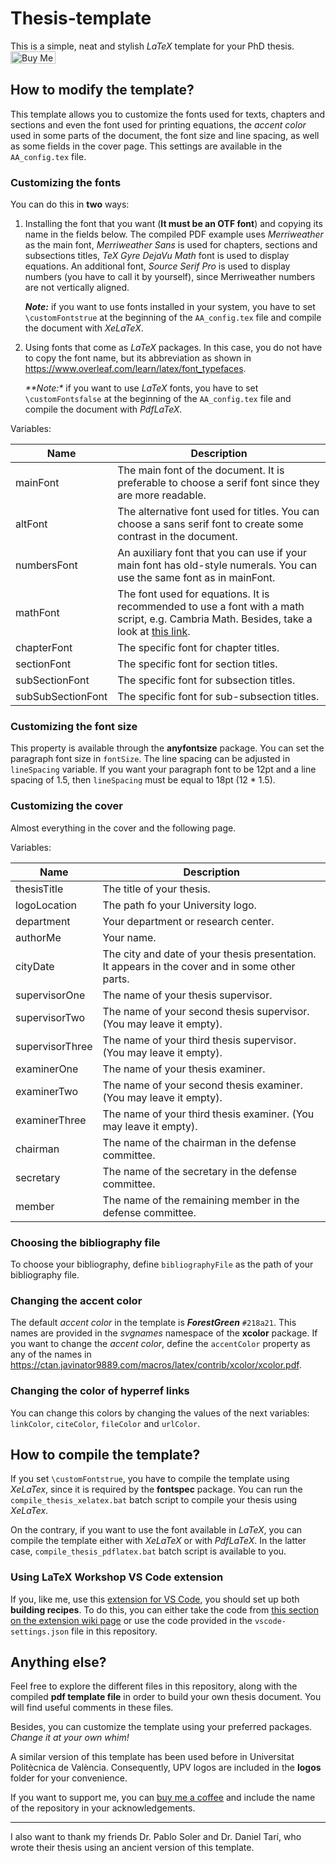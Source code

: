 # Thesis-template 

This is a simple, neat and stylish _LaTeX_ template for your PhD thesis. <a href="https://www.buymeacoffee.com/victoraunon" target="_blank"><img  height="40px" src="https://cdn.buymeacoffee.com/buttons/v2/default-blue.png" alt="Buy Me A Coffee" style="height: 20px !important;width: 72px !important;" ></a>

## How to modify the template?

This template allows you to customize the fonts used for texts, chapters and sections and even the font used for printing equations, the _accent color_ used in some parts of the document, the font size and line spacing, as well as some fields in the cover page. This settings are available in the `AA_config.tex` file.

### Customizing the fonts
You can do this in **two** ways:

1. Installing the font that you want (**It must be an OTF font**) and copying its name in the fields below. The compiled PDF example uses _Merriweather_ as the main font, _Merriweather Sans_ is used for chapters, sections and subsections titles, _TeX Gyre DejaVu Math_  font is used to display equations. An additional font, _Source Serif Pro_ is used to display numbers (you have to call it by yourself), since Merriweather numbers are not vertically aligned.

    _**Note:**_ if you want to use fonts installed in your system, you have to set `\customFontstrue` at the beginning of the `AA_config.tex` file and compile the document with _XeLaTeX_.

2. Using fonts that come as _LaTeX_ packages. In this case, you do not have to copy the font name, but its abbreviation as shown in https://www.overleaf.com/learn/latex/font_typefaces.

    _**Note:*_ if you want to use _LaTeX_ fonts, you have to set `\customFontsfalse` at the beginning of the `AA_config.tex` file and compile the document with _PdfLaTeX_.

Variables:

Name | Description
---- | -----------
mainFont | The main font of the document. It is preferable to choose a serif font since they are more readable.
altFont | The alternative font used for titles. You can choose a sans serif font to create some contrast in the document.
numbersFont | An auxiliary font that you can use if your main font has old-style numerals. You can use the same font as in mainFont.
mathFont | The font used for equations. It is recommended to use a font with a math script, e.g. Cambria Math. Besides, take a look at [this link](https://tex.stackexchange.com/questions/425098/which-opentype-math-fonts-are-available).
chapterFont | The specific font for chapter titles.
sectionFont | The specific font for section titles.
subSectionFont | The specific font for subsection titles.
subSubSectionFont | The specific font for sub-subsection titles.

### Customizing the font size

This property is available through the **anyfontsize** package. You can set the paragraph font size in `fontSize`. The line spacing can be adjusted in `lineSpacing` variable. If you want your paragraph font to be 12pt and a line spacing of 1.5, then `lineSpacing` must be equal to 18pt (12 * 1.5).

### Customizing the cover

Almost everything in the cover and the following page.

Variables:

Name | Description
---- | -----------
thesisTitle | The title of your thesis.
logoLocation | The path fo your University logo.
department | Your department or research center.
authorMe | Your name.
cityDate | The city and date of your thesis presentation. It appears in the cover and in some other parts.
supervisorOne | The name of your thesis supervisor.
supervisorTwo | The name of your second thesis supervisor. (You may leave it empty).
supervisorThree | The name of your third thesis supervisor. (You may leave it empty).
examinerOne | The name of your thesis examiner.
examinerTwo | The name of your second thesis examiner. (You may leave it empty).
examinerThree | The name of your third thesis examiner. (You may leave it empty).
chairman | The name of the chairman in the defense committee.
secretary | The name of the secretary in the defense committee.
member | The name of the remaining member in the defense committee.

### Choosing the bibliography file

To choose your bibliography, define `bibliographyFile` as the path of your bibliography file.

### Changing the accent color

The default _accent color_ in the template is _**ForestGreen**_ `#218a21`. This names are provided in the _svgnames_ namespace of the **xcolor** package. If you want to change the _accent color_, define the `accentColor` property as any of the names in https://ctan.javinator9889.com/macros/latex/contrib/xcolor/xcolor.pdf.

### Changing the color of hyperref links

You can change this colors by changing the values of the next variables: `linkColor`, `citeColor`, `fileColor`  and `urlColor`.


## How to compile the template?

If you set `\customFontstrue`, you have to compile the template using _XeLaTex_, since it is required by the **fontspec** package. You can run the `compile_thesis_xelatex.bat` batch script to compile your thesis using _XeLaTex_.

On the contrary, if you want to use the font available in _LaTeX_, you can compile the template either with _XeLaTeX_ or with _PdfLaTeX_. In the latter case, `compile_thesis_pdflatex.bat` batch script is available to you.

### Using LaTeX Workshop VS Code extension

If you, like me, use this [extension for VS Code](https://github.com/James-Yu/LaTeX-Workshop), you should set up both **building recipes**. To do this, you can either take the code from [this section on the extension wiki page](https://github.com/James-Yu/LaTeX-Workshop/wiki/Compile#latex-recipes) or use the code provided in the `vscode-settings.json` file in this repository.

## Anything else?

Feel free to explore the different files in this repository, along with the compiled **pdf template file** in order to build your own thesis document. You will find useful comments in these files.

Besides, you can customize the template using your preferred packages. _Change it at your own whim!_

A similar version of this template has been used before in Universitat Politècnica de València. Consequently, UPV logos are included in the **logos** folder for your convenience.

If you want to support me, you can [buy me a coffee](https://www.buymeacoffee.com/victoraunon) and include the name of the repository in your acknowledgements.

---

I also want to thank my friends Dr. Pablo Soler and Dr. Daniel Tarí, who wrote their thesis using an ancient version of this template.
